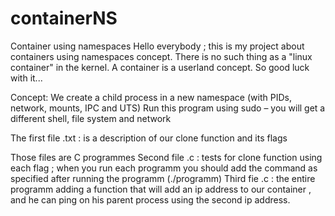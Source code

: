 # containerNS
Container using namespaces
Hello everybody ; this is my project about containers using namespaces concept.
There is no such thing as a "linux container" in the kernel. A container is a userland concept. 
So good luck with it...



Concept:
We create a child process in a new namespace (with PIDs, network, mounts, IPC and UTS)
Run this program using sudo – you will get a different shell, file system and network





The first file .txt : is a description of our clone function and its flags 



Those files are C programmes
Second file .c : tests for clone function using each flag ; when you run each programm you should add the command as specified 
                 after running the programm (./programm)
Third fie .c : the entire programm adding a function that will add an ip address to our container , and he can ping on his 
               parent process using the second ip address.
